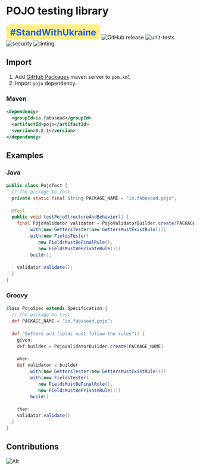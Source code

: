 # POJO testing library

[![Stand With Ukraine](https://raw.githubusercontent.com/vshymanskyy/StandWithUkraine/main/badges/StandWithUkraine.svg)](https://stand-with-ukraine.pp.ua)
![GitHub release](https://img.shields.io/github/v/release/fabasoad/pojo?include_prereleases)
![unit-tests](https://github.com/fabasoad/pojo/actions/workflows/unit-tests.yml/badge.svg)
![security](https://github.com/fabasoad/pojo/actions/workflows/security.yml/badge.svg)
![linting](https://github.com/fabasoad/pojo/actions/workflows/linting.yml/badge.svg)

## Import

1. Add [GitHub Packages](https://docs.github.com/en/packages/working-with-a-github-packages-registry/working-with-the-apache-maven-registry#authenticating-to-github-packages)
   maven server to `pom.xml`
2. Import `pojo` dependency.

### Maven

```xml
<dependency>
  <groupId>io.fabasoad</groupId>
  <artifactId>pojo</artifactId>
  <version>0.2.1</version>
</dependency>
```

## Examples

### Java

```java
public class PojoTest {
  // The package to test
  private static final String PACKAGE_NAME = "io.fabasoad.pojo";

  @Test
  public void testPojoStructureAndBehavior() {
    final PojoValidator validator = PojoValidatorBuilder.create(PACKAGE_NAME)
        .with(new GettersTester(new GettersMustExistRule()))
        .with(new FieldsTester(
            new FieldsMustBeFinalRule(),
            new FieldsMustBePrivateRule()))
        .build();

    validator.validate();
  }
}
```

### Groovy

```groovy
class PojoSpec extends Specification {
  // The package to test
  def PACKAGE_NAME = "io.fabasoad.pojo";

  def "Getters and fields must follow the rules"() {
    given:
    def builder = PojoValidatorBuilder.create(PACKAGE_NAME)

    when:
    def validator = builder
        .with(new GettersTester(new GettersMustExistRule()))
        .with(new FieldsTester(
            new FieldsMustBeFinalRule(),
            new FieldsMustBePrivateRule()))
        .build()

    then:
    validator.validate()
  }
}
```

## Contributions

![Alt](https://repobeats.axiom.co/api/embed/7a892bda2ac0a8dbfc492b849fb9030a6ed37ea4.svg "Repobeats analytics image")
